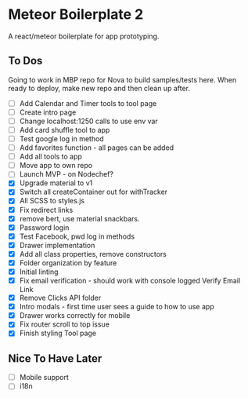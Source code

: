 # Meteor Boilerplate 2

A react/meteor boilerplate for app prototyping.

## To Dos

Going to work in MBP repo for Nova to build samples/tests here. When ready to deploy, make new repo and then clean up after.

- [ ] Add Calendar and Timer tools to tool page
- [ ] Create intro page
- [ ] Change localhost:1250 calls to use env var
- [ ] Add card shuffle tool to app
- [ ] Test google log in method
- [ ] Add favorites function - all pages can be added
- [ ] Add all tools to app
- [ ] Move app to own repo
- [ ] Launch MVP - on Nodechef?
- [X] Upgrade material to v1
- [X] Switch all createContainer out for withTracker
- [X] All SCSS to styles.js
- [X] Fix redirect links
- [X] remove bert, use material snackbars.
- [X] Password login
- [X] Test Facebook, pwd log in methods
- [X] Drawer implementation
- [X] Add all class properties, remove constructors
- [X] Folder organization by feature
- [X] Initial linting
- [X] Fix email verification - should work with console logged Verify Email Link
- [X] Remove Clicks API folder
- [X] Intro modals - first time user sees a guide to how to use app
- [X] Drawer works correctly for mobile
- [X] Fix router scroll to top issue
- [X] Finish styling Tool page

## Nice To Have Later

- [ ] Mobile support
- [ ] i18n
